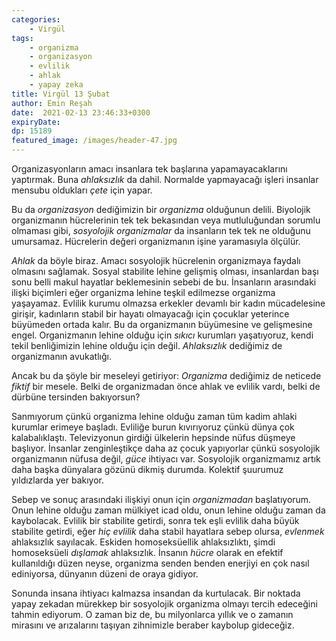 ```yaml
---
categories: 
    - Virgül
tags: 
    - organizma
    - organizasyon
    - evlilik
    - ahlak
    - yapay zeka
title: Virgül 13 Şubat
author: Emin Reşah
date:  2021-02-13 23:46:33+0300
expiryDate:
dp: 15189
featured_image: /images/header-47.jpg
---
```


Organizasyonların amacı insanlara tek başlarına yapamayacaklarını yaptırmak.
Buna *ahlaksızlık* da dahil. Normalde yapmayacağı işleri insanlar mensubu
oldukları *çete* için yapar. 

Bu da *organizasyon* dediğimizin bir *organizma* olduğunun delili. Biyolojik
organizmanın hücrelerinin tek tek bekasından veya mutluluğundan sorumlu
olmaması gibi, *sosyolojik organizmalar* da insanların tek tek ne olduğunu
umursamaz. Hücrelerin değeri organizmanın işine yaramasıyla ölçülür. 

*Ahlak* da böyle biraz. Amacı sosyolojik hücrelenin organizmaya faydalı
olmasını sağlamak. Sosyal stabilite lehine gelişmiş olması, insanlardan başı
sonu belli makul hayatlar beklemesinin sebebi de bu. İnsanların arasındaki
ilişki biçimleri eğer organizma lehine teşkil edilmezse organizma yaşayamaz.
Evlilik kurumu olmazsa erkekler devamlı bir kadın mücadelesine girişir,
kadınların stabil bir hayatı olmayacağı için çocuklar yeterince büyümeden
ortada kalır. Bu da organizmanın büyümesine ve gelişmesine engel. Organizmanın
lehine olduğu için *sıkıcı* kurumları yaşatıyoruz, kendi tekil benliğimizin
lehine olduğu için değil. *Ahlaksızlık* dediğimiz de organizmanın avukatlığı. 

Ancak bu da şöyle bir meseleyi getiriyor: *Organizma* dediğimiz de neticede
*fiktif* bir mesele. Belki de organizmadan önce ahlak ve evlilik vardı, belki
de dürbüne tersinden bakıyorsun?

Sanmıyorum çünkü organizma lehine olduğu zaman tüm kadim ahlaki kurumlar
erimeye başladı. Evliliğe burun kıvırıyoruz çünkü dünya çok kalabalıklaştı.
Televizyonun girdiği ülkelerin hepsinde nüfus düşmeye başlıyor. İnsanlar
zenginleştikçe daha az çocuk yapıyorlar çünkü sosyolojik organizmanın nüfusa
değil, *güce* ihtiyacı var. Sosyolojik organizmamız artık daha başka dünyalara
gözünü dikmiş durumda. Kolektif şuurumuz yıldızlarda yer bakıyor.

Sebep ve sonuç arasındaki ilişkiyi onun için *organizmadan* başlatıyorum. Onun
lehine olduğu zaman mülkiyet icad oldu, onun lehine olduğu zaman da kaybolacak.
Evlilik bir stabilite getirdi, sonra tek eşli evlilik daha büyük stabilite
getirdi, eğer *hiç evlilik* daha stabil hayatlara sebep olursa, *evlenmek*
ahlaksızlık sayılacak. Eskiden homoseksüellik ahlaksızlıktı, şimdi homoseksüeli
*dışlamak* ahlaksızlık. İnsanın *hücre* olarak en efektif kullanıldığı düzen
neyse, organizma senden benden enerjiyi en çok nasıl ediniyorsa, dünyanın
düzeni de oraya gidiyor. 

Sonunda insana ihtiyacı kalmazsa insandan da kurtulacak. Bir noktada yapay
zekadan mürekkep bir sosyolojik organizma olmayı tercih edeceğini tahmin
ediyorum. O zaman biz de, bu milyonlarca yıllık ve o zamanın mirasını ve
arızalarını taşıyan zihnimizle beraber kaybolup gideceğiz. 

